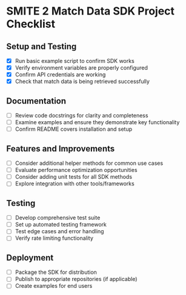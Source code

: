 # SMITE 2 Match Data SDK Project Checklist

## Setup and Testing
- [x] Run basic example script to confirm SDK works
- [x] Verify environment variables are properly configured
- [x] Confirm API credentials are working
- [x] Check that match data is being retrieved successfully

## Documentation
- [ ] Review code docstrings for clarity and completeness
- [ ] Examine examples and ensure they demonstrate key functionality
- [ ] Confirm README covers installation and setup

## Features and Improvements
- [ ] Consider additional helper methods for common use cases
- [ ] Evaluate performance optimization opportunities
- [ ] Consider adding unit tests for all SDK methods
- [ ] Explore integration with other tools/frameworks

## Testing
- [ ] Develop comprehensive test suite
- [ ] Set up automated testing framework
- [ ] Test edge cases and error handling
- [ ] Verify rate limiting functionality

## Deployment
- [ ] Package the SDK for distribution
- [ ] Publish to appropriate repositories (if applicable)
- [ ] Create examples for end users 